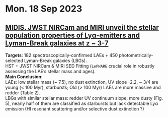 # Mon. 18 Sep 2023

## [MIDIS. JWST NIRCam and MIRI unveil the stellar population properties of Lyα-emitters and Lyman-Break galaxies at z ~ 3-7](https://arxiv.org/pdf/2309.08515.pdf)
**Targets**: 182 spectroscopically-confirmed LAEs + 450 photometrically-selected Lyman-Break galaxies (LBGs).  
HST + JWST NIRCam & MIRI SED Fitting (``LePHARE`` crucial role in robustly assessing the LAE’s stellar mass and ages).  
**Main Conclusion**:  
LAEs: low stellar mass (~ 7.5), no dust extinction, UV slope -2.2, ~ 3/4 are young (< 100 Myr), starbursts;  Old (> 100 Myr) LAEs are more massive and redder (Table 2).  
LBGs with similar stellar mass: redder UV continuum slope, more dusty (Fig. 5), nearly half of them are classified as starbursts but lack detectable Lyα emission (HI resonant scattering and/or selective dust extinction ?)
